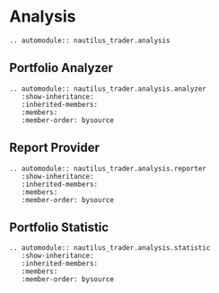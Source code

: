 # Analysis

```{eval-rst}
.. automodule:: nautilus_trader.analysis
```

## Portfolio Analyzer

```{eval-rst}
.. automodule:: nautilus_trader.analysis.analyzer
   :show-inheritance:
   :inherited-members:
   :members:
   :member-order: bysource
```

## Report Provider

```{eval-rst}
.. automodule:: nautilus_trader.analysis.reporter
   :show-inheritance:
   :inherited-members:
   :members:
   :member-order: bysource
```

## Portfolio Statistic

```{eval-rst}
.. automodule:: nautilus_trader.analysis.statistic
   :show-inheritance:
   :inherited-members:
   :members:
   :member-order: bysource
```
